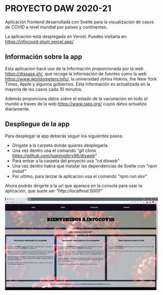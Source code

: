 

# PROYECTO DAW 2020-21 

Aplicación frontend desarrollada con Svelte para la visualización de casos de COVID a nivel mundial por países y continentes.

La aplicación está desplegada en Vercel. Puedes visitarla en: https://infocovid-plum.vercel.app/

## Información sobre la app

Esta aplicacion hace uso de la Información proporcionada por la web https://disease.sh/, que recoge la Información de fuentes como 
la web https://www.worldometers.info/, la universidad Johns Hokins, the New York Times, Apple y algunos gobiernos. 
Esta información es actualizada en la mayoría de los casos cada 10 minutos.

Además proporciona datos sobre el estado de la vacunación en todo el mundo a traves de la web https://www.raps.org/ cuyos datos 
actualiza diariamente.


## Despliegue de la app

Para desplegar la app deberás seguir los siguientes pasos:

- Dirígete a la carpeta donde quieras desplegarla.
- Una vez dentro usa el comando _"git clone https://github.com/juanmaferv96/disweb"_
- Para entrar a la carpeta del proyecto usa _"cd disweb"_
- Una vez dentro habrá que instalar las dependencias de Svelte con _"npm install"_
- Por ultimo, para lanzar la aplicacion usa el comando _"npm run dev"_

Ahora podrás dirigirte a la url que aparece en la consola para usar la aplicación, que suele ser _"http://localhost:5000"_


![Imagen de la portada](public/images/inicio.png)


